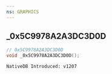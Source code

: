 ```yaml
---
ns: GRAPHICS
---
```

## _0x5C9978A2A3DC3D0D

```c
// 0x5C9978A2A3DC3D0D
void _0x5C9978A2A3DC3D0D();
```

```
NativeDB Introduced: v1207
```

